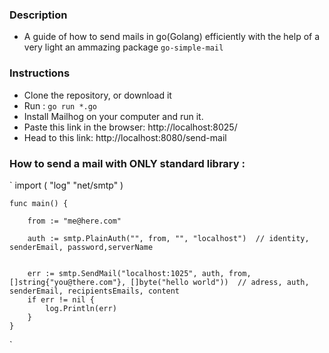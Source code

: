 ### Description

- A guide of how to send mails in go(Golang) efficiently with the help of a very light an ammazing package `go-simple-mail`

### Instructions

- Clone the repository, or download it
- Run : `go run *.go`
- Install Mailhog on your computer and run it.
- Paste this link in the browser: http://localhost:8025/
- Head to this link: http://localhost:8080/send-mail

### How to send a mail with ONLY standard library :

`
import (
"log"
"net/smtp"
)

    func main() {

        from := "me@here.com"

        auth := smtp.PlainAuth("", from, "", "localhost")  // identity, senderEmail, password,serverName


        err := smtp.SendMail("localhost:1025", auth, from, []string{"you@there.com"}, []byte("hello world"))  // adress, auth, senderEmail, recipientsEmails, content
        if err != nil {
            log.Println(err)
        }
    }

`
